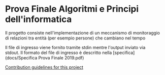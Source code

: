 # Prova Finale Algoritmi e Principi dell'informatica
Il progetto consiste nell'implementazione di un meccanismo di monitoraggio di relazioni tra entità (per esempio persone) che cambiano nel tempo

Il file di ingresso viene fornito tramite stdin mentre l'output inviato via stdout. Il formato del file di ingresso è descritto nella [specifica](docs/Specifica Prova Finale 2019.pdf)

[Contribution guidelines for this project](docs/CONTRIBUTING.md)
